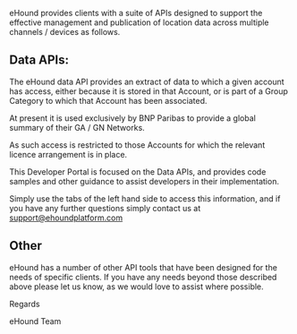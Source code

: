 eHound provides clients with a suite of APIs designed to support the effective management and publication of location data across multiple channels / devices as follows.

## Data APIs:
The eHound data API provides an extract of data to which a given account has access, either because it is stored in that Account, or is part of a Group Category to which that Account has been associated.

At present it is used exclusively by BNP Paribas to provide a global summary of their GA / GN Networks.

As such access is restricted to those Accounts for which the relevant licence arrangement is in place.

This Developer Portal is focused on the Data APIs, and provides code samples and other guidance to assist developers in their implementation.

Simply use the tabs of the left hand side to access this information, and if you have any further questions simply contact us at support@ehoundplatform.com

## Other

eHound has a number of other API tools that have been designed for the needs of specific clients. If you have any needs beyond those described above please let us know, as we would love to assist where possible.

Regards

eHound Team
